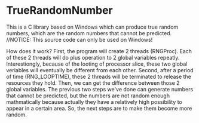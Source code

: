 # TrueRandomNumber
This is a C library based on Windows which can produce true random numbers, which are the random numbers that cannot be predicted.
//NOTICE: This source code can only be used on Windows!

How does it work?
First, the program will create 2 threads (RNGProc). Each of these 2 threads will do plus operation to 2 global variables repeatly. Interestiongly, because of the looting of processor slice, these two global veriables will eventually be different from each other.
Second, after a period of time (RNG_LOOPTIME), these 2 threads will be terminated to release the resources they hold. Then, we can get the difference between those 2 global variables.
The previous two steps we've done can generate numbers that cannot be predicted, but the numbers are not random enough mathmatically because actually they have a relatively high possibility to appear in a certain area. So, the next steps are to make them become more random.
